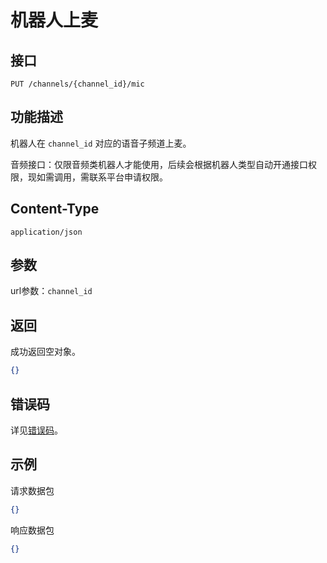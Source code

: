 # 机器人上麦

## 接口

```http
PUT /channels/{channel_id}/mic
```

## 功能描述

机器人在 `channel_id` 对应的语音子频道上麦。

音频接口：仅限音频类机器人才能使用，后续会根据机器人类型自动开通接口权限，现如需调用，需联系平台申请权限。

## Content-Type

```http
application/json
```

## 参数

url参数：`channel_id`

## 返回

成功返回空对象。

```json
{}
```

## 错误码

详见[错误码](../../../../openapi/error/error.md)。

## 示例

请求数据包

```json
{}
```

响应数据包

```json
{}
```
